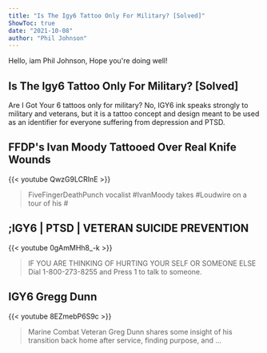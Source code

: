 ```yaml
---
title: "Is The Igy6 Tattoo Only For Military? [Solved]"
ShowToc: true 
date: "2021-10-08"
author: "Phil Johnson" 
---
```


Hello, iam Phil Johnson, Hope you're doing well!
## Is The Igy6 Tattoo Only For Military? [Solved]
 Are I Got Your 6 tattoos only for military? No, IGY6 ink speaks strongly to military and veterans, but it is a tattoo concept and design meant to be used as an identifier for everyone suffering from depression and PTSD.

## FFDP's Ivan Moody Tattooed Over Real Knife Wounds
{{< youtube QwzG9LCRInE >}}
>FiveFingerDeathPunch vocalist #IvanMoody takes #Loudwire on a tour of his #

## ;IGY6 |  PTSD  |  VETERAN SUICIDE PREVENTION
{{< youtube 0gAmMHh8_-k >}}
>IF YOU ARE THINKING OF HURTING YOUR SELF OR SOMEONE ELSE Dial 1-800-273-8255 and Press 1 to talk to someone.

## IGY6 Gregg Dunn
{{< youtube 8EZmebP6S9c >}}
>Marine Combat Veteran Greg Dunn shares some insight of his transition back home after service, finding purpose, and ...

